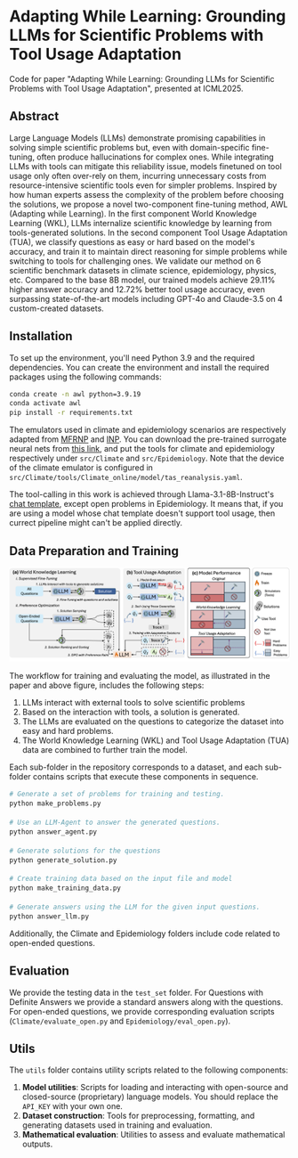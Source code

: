 # Adapting While Learning: Grounding LLMs for Scientific Problems with Tool Usage Adaptation

Code for paper "Adapting While Learning: Grounding LLMs for Scientific Problems with Tool Usage Adaptation", presented at ICML2025.

## Abstract

Large Language Models (LLMs) demonstrate promising capabilities in solving simple scientific problems but, even with domain-specific fine-tuning, often produce hallucinations for complex ones. While integrating LLMs with tools can mitigate this reliability issue, models finetuned on tool usage only often over-rely on them, incurring unnecessary costs from resource-intensive scientific tools even for simpler problems.
Inspired by how human experts assess the complexity of the problem before choosing the solutions, we propose a novel two-component fine-tuning method, AWL (Adapting while Learning). In the first component World Knowledge Learning (WKL), LLMs internalize scientific knowledge by learning from tools-generated solutions. In the second component Tool Usage Adaptation (TUA), we classify questions as easy or hard based on the model's accuracy, and train it to maintain direct reasoning for simple problems while switching to tools for challenging ones.
We validate our method on 6 scientific benchmark datasets in climate science, epidemiology, physics, etc. Compared to the base 8B model, our trained models achieve 29.11\% higher answer accuracy and 12.72\% better tool usage accuracy, even surpassing state-of-the-art models including GPT-4o and Claude-3.5 on 4 custom-created datasets.

## Installation

To set up the environment, you'll need Python 3.9 and the required dependencies. You can create the environment and install the required packages using the following commands:

```bash
conda create -n awl python=3.9.19
conda activate awl
pip install -r requirements.txt
```

The emulators used in climate and epidemiology scenarios are respectively adapted from [MFRNP](https://github.com/Rose-STL-Lab/MFRNP) and [INP](https://github.com/Rose-STL-Lab/Interactive-Neural-Process). You can download the pre-trained surrogate neural nets from [this link](https://drive.google.com/drive/folders/1Q-KwQnrxME3txfut0sGgbiRhJy9PCWPp?usp=share_link), and put the tools for climate and epidemiology respectively under `src/Climate` and `src/Epidemiology`. Note that the device of the climate emulator is configured in `src/Climate/tools/Climate_online/model/tas_reanalysis.yaml`.

The tool-calling in this work is achieved through Llama-3.1-8B-Instruct's [chat template](https://huggingface.co/docs/transformers/main/chat_templating), except open problems in Epidemiology. It means that, if you are using a model whose chat template doesn't support tool usage, then currect pipeline might can't be applied directly.

## Data Preparation and Training

![pipeline](assets/pipeline.png)

The workflow for training and evaluating the model, as illustrated in the paper and above figure, includes the following steps:

1. LLMs interact with external tools to solve scientific problems
2. Based on the interaction with tools, a solution is generated.
3. The LLMs are evaluated on the questions to categorize the dataset into easy and hard problems.
4. The World Knowledge Learning (WKL) and Tool Usage Adaptation (TUA) data are combined to further train the model.

Each sub-folder in the repository corresponds to a dataset, and each sub-folder contains scripts that execute these components in sequence.

```bash
# Generate a set of problems for training and testing.
python make_problems.py

# Use an LLM-Agent to answer the generated questions.
python answer_agent.py

# Generate solutions for the questions
python generate_solution.py

# Create training data based on the input file and model
python make_training_data.py

# Generate answers using the LLM for the given input questions.
python answer_llm.py
```

Additionally, the Climate and Epidemiology folders include code related to open-ended questions.

## Evaluation

We provide the testing data in the `test_set` folder. For Questions with Definite Answers we provide a standard answers along with the questions. For open-ended questions, we provide corresponding evaluation scripts (`Climate/evaluate_open.py` and `Epidemiology/eval_open.py`).

## Utils

The `utils` folder contains utility scripts related to the following components:

1. **Model utilities**: Scripts for loading and interacting with open-source and closed-source (proprietary) language models. You should replace the `API_KEY` with your own one.
2. **Dataset construction**: Tools for preprocessing, formatting, and generating datasets used in training and evaluation.
3. **Mathematical evaluation**: Utilities to assess and evaluate mathematical outputs.


